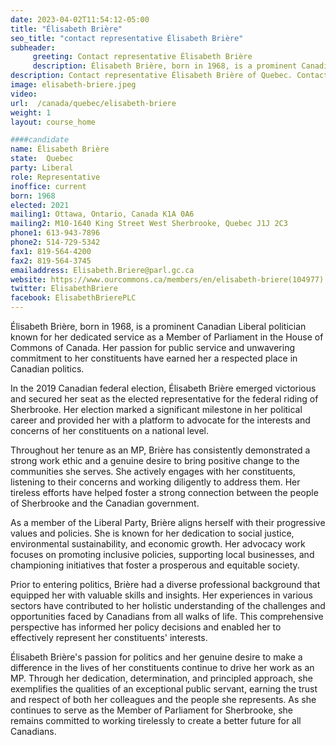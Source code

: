 ```yaml
---
date: 2023-04-02T11:54:12-05:00
title: "Élisabeth Brière"
seo_title: "contact representative Élisabeth Brière"
subheader:
     greeting: Contact representative Élisabeth Brière
     description: Élisabeth Brière, born in 1968, is a prominent Canadian Liberal politician known for her dedicated service as a Member of Parliament in the House of Commons of Canada.
description: Contact representative Élisabeth Brière of Quebec. Contact information for Élisabeth Brière includes email address, phone number, and mailing address.
image: elisabeth-briere.jpeg
video:
url:  /canada/quebec/elisabeth-briere
weight: 1
layout: course_home

####candidate
name: Élisabeth Brière
state:	Quebec
party: Liberal
role: Representative
inoffice: current
born: 1968
elected: 2021
mailing1: Ottawa, Ontario, Canada K1A 0A6
mailing2: M10-1640 King Street West Sherbrooke, Quebec J1J 2C3
phone1: 613-943-7896
phone2: 514-729-5342
fax1: 819-564-4200
fax2: 819-564-3745
emailaddress: Elisabeth.Briere@parl.gc.ca
website: https://www.ourcommons.ca/members/en/elisabeth-briere(104977)
twitter: ElisabethBriere
facebook: ElisabethBrierePLC
---
```


Élisabeth Brière, born in 1968, is a prominent Canadian Liberal politician known for her dedicated service as a Member of Parliament in the House of Commons of Canada. Her passion for public service and unwavering commitment to her constituents have earned her a respected place in Canadian politics.

In the 2019 Canadian federal election, Élisabeth Brière emerged victorious and secured her seat as the elected representative for the federal riding of Sherbrooke. Her election marked a significant milestone in her political career and provided her with a platform to advocate for the interests and concerns of her constituents on a national level.

Throughout her tenure as an MP, Brière has consistently demonstrated a strong work ethic and a genuine desire to bring positive change to the communities she serves. She actively engages with her constituents, listening to their concerns and working diligently to address them. Her tireless efforts have helped foster a strong connection between the people of Sherbrooke and the Canadian government.

As a member of the Liberal Party, Brière aligns herself with their progressive values and policies. She is known for her dedication to social justice, environmental sustainability, and economic growth. Her advocacy work focuses on promoting inclusive policies, supporting local businesses, and championing initiatives that foster a prosperous and equitable society.

Prior to entering politics, Brière had a diverse professional background that equipped her with valuable skills and insights. Her experiences in various sectors have contributed to her holistic understanding of the challenges and opportunities faced by Canadians from all walks of life. This comprehensive perspective has informed her policy decisions and enabled her to effectively represent her constituents' interests.

Élisabeth Brière's passion for politics and her genuine desire to make a difference in the lives of her constituents continue to drive her work as an MP. Through her dedication, determination, and principled approach, she exemplifies the qualities of an exceptional public servant, earning the trust and respect of both her colleagues and the people she represents. As she continues to serve as the Member of Parliament for Sherbrooke, she remains committed to working tirelessly to create a better future for all Canadians.
